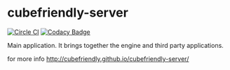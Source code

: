 # cubefriendly-server
[![Circle CI](https://circleci.com/gh/cubefriendly/cubefriendly-server.svg?style=svg)](https://circleci.com/gh/cubefriendly/cubefriendly-server)
[![Codacy Badge](https://api.codacy.com/project/badge/76e8e3749fc2482ca535d1aab5e5afc6)](https://www.codacy.com/app/cubefriendly/cubefriendly-server)

Main application. It brings together the engine and third party applications. 

for more info http://cubefriendly.github.io/cubefriendly-server/
